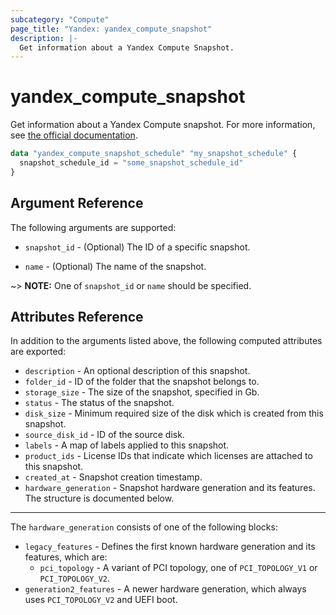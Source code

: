 ```yaml
---
subcategory: "Compute"
page_title: "Yandex: yandex_compute_snapshot"
description: |-
  Get information about a Yandex Compute Snapshot.
---
```



# yandex_compute_snapshot




Get information about a Yandex Compute snapshot. For more information, see [the official documentation](https://cloud.yandex.com/docs/compute/concepts/snapshot).

```terraform
data "yandex_compute_snapshot_schedule" "my_snapshot_schedule" {
  snapshot_schedule_id = "some_snapshot_schedule_id"
}
```

## Argument Reference

The following arguments are supported:

* `snapshot_id` - (Optional) The ID of a specific snapshot.

* `name` - (Optional) The name of the snapshot.

~> **NOTE:** One of `snapshot_id` or `name` should be specified.

## Attributes Reference

In addition to the arguments listed above, the following computed attributes are exported:

* `description` - An optional description of this snapshot.
* `folder_id` - ID of the folder that the snapshot belongs to.
* `storage_size` - The size of the snapshot, specified in Gb.
* `status` - The status of the snapshot.
* `disk_size` - Minimum required size of the disk which is created from this snapshot.
* `source_disk_id` - ID of the source disk.
* `labels` - A map of labels applied to this snapshot.
* `product_ids` - License IDs that indicate which licenses are attached to this snapshot.
* `created_at` - Snapshot creation timestamp.
* `hardware_generation` - Snapshot hardware generation and its features. The structure is documented below.

---

The `hardware_generation` consists of one of the following blocks:

* `legacy_features` - Defines the first known hardware generation and its features, which are:
  * `pci_topology` - A variant of PCI topology, one of `PCI_TOPOLOGY_V1` or `PCI_TOPOLOGY_V2`.
* `generation2_features` - A newer hardware generation, which always uses `PCI_TOPOLOGY_V2` and UEFI boot.
